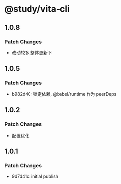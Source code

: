 # @study/vita-cli

## 1.0.8

### Patch Changes

- 改动较多,整体更新下

## 1.0.5

### Patch Changes

- b982d40: 锁定依赖, @babel/runtime 作为 peerDeps

## 1.0.2

### Patch Changes

- 配置优化

## 1.0.1

### Patch Changes

- 9d7d41c: initial publish
